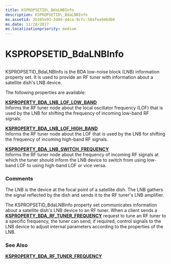 ```yaml
---
title: KSPROPSETID\_BdaLNBInfo
description: KSPROPSETID\_BdaLNBInfo
ms.assetid: 2b385e93-2d0d-44ca-9cfc-58afea946db6
ms.date: 11/28/2017
ms.localizationpriority: medium
---
```


# KSPROPSETID\_BdaLNBInfo


## <span id="ddk_kspropsetid_bdalnbinfo_ks"></span><span id="DDK_KSPROPSETID_BDALNBINFO_KS"></span>


KSPROPSETID\_BdaLNBInfo is the BDA low-noise block (LNB) information property set. It is used to provide an RF tuner with information about a satellite dish's LNB device.

The following properties are available:

<span id="KSPROPERTY_BDA_LNB_LOF_LOW_BAND"></span><span id="ksproperty_bda_lnb_lof_low_band"></span>[**KSPROPERTY\_BDA\_LNB\_LOF\_LOW\_BAND**](ksproperty-bda-lnb-lof-low-band.md)  
Informs the RF tuner node about the local oscillator frequency (LOF) that is used by the LNB for shifting the frequency of incoming low-band RF signals.

<span id="KSPROPERTY_BDA_LNB_LOF_HIGH_BAND"></span><span id="ksproperty_bda_lnb_lof_high_band"></span>[**KSPROPERTY\_BDA\_LNB\_LOF\_HIGH\_BAND**](ksproperty-bda-lnb-lof-high-band.md)  
Informs the RF tuner node about the LOF that is used by the LNB for shifting the frequency of incoming high-band RF signals.

<span id="KSPROPERTY_BDA_LNB_SWITCH_FREQUENCY"></span><span id="ksproperty_bda_lnb_switch_frequency"></span>[**KSPROPERTY\_BDA\_LNB\_SWITCH\_FREQUENCY**](ksproperty-bda-lnb-switch-frequency.md)  
Informs the RF tuner node about the frequency of incoming RF signals at which the tuner should inform the LNB device to switch from using low-band LOF to using high-band LOF or vice versa.

### Comments

The LNB is the device at the focal point of a satellite dish. The LNB gathers the signal reflected by the dish and sends it to the RF tuner's LNB amplifier.

The KSPROPSETID\_BdaLNBInfo property set communicates information about a satellite dish's LNB device to an RF tuner. When a client sends a [**KSPROPERTY\_BDA\_RF\_TUNER\_FREQUENCY**](ksproperty-bda-rf-tuner-frequency.md) request to tune an RF tuner to a specific frequency, the tuner can send, if required, control signals to the LNB device to adjust internal parameters according to the properties of the LNB.

### See Also

[**KSPROPERTY\_BDA\_RF\_TUNER\_FREQUENCY**](ksproperty-bda-rf-tuner-frequency.md)

 

 





